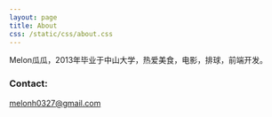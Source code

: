 ```yaml
---
layout: page
title: About
css: /static/css/about.css
---
```


Melon瓜瓜，2013年毕业于中山大学，热爱美食，电影，排球，前端开发。

### Contact:

melonh0327@gmail.com




